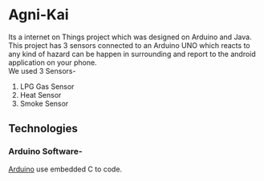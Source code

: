 # Agni-Kai
Its a internet on Things project which was designed on Arduino and Java. This project has 3 sensors connected to an Arduino UNO which reacts to any kind of hazard can be happen in surrounding and report to the android application on your phone.<br>
We used 3 Sensors-<br>
1. LPG Gas Sensor<br>
2. Heat Sensor<br>
3. Smoke Sensor<br>
## Technologies
### Arduino Software-
[Arduino](https://www.arduino.cc/en/Main/Software) use embedded C to code.<p>
